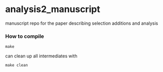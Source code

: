 # analysis2_manuscript
manuscript repo for the paper describing selection additions and analysis

### How to compile
`make`

can clean up all intermediates with

`make clean`